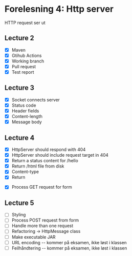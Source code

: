 # Forelesning 4: Http server

HTTP request ser ut

## Lecture 2
* [x] Maven
* [x] Gtihub Actions
* [x] Working branch
* [x] Pull request
* [x] Test report

## Lecture 3
* [x] Socket connects server
* [x] Status code
* [x] Header fields
* [x] Content-length
* [x] Message body

## Lecture 4

* [x] HttpServer should respond with 404
* [x] HttpServer should include request target in 404
* [x] Return a status content for /hello
* [x] Return /html file from disk
* [x] Content-type
* [x] Return <form>
* [x] Process GET request for form

## Lecture 5
* [ ] Styling
* [ ] Process POST request from form
* [ ] Handle more than one request
* [ ] Refactoring -> HttpMessage class
* [ ] Make executable JAR
* [ ] URL encoding -- kommer på eksamen, ikke løst i klassen
* [ ] Feilhåndtering -- kommer på eksamen, ikke løst i klassen
